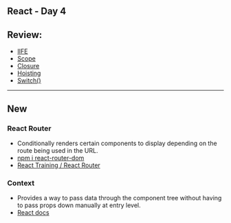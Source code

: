## React - Day 4

## Review:

- [IIFE](https://developer.mozilla.org/en-US/docs/Glossary/IIFE)
- [Scope](https://developer.mozilla.org/en-US/docs/Glossary/Scope)
- [Closure](https://developer.mozilla.org/en-US/docs/Web/JavaScript/Closures)
- [Hoisting](https://scotch.io/tutorials/understanding-hoisting-in-javascript)
- [Switch()](https://developer.mozilla.org/en-US/docs/Web/JavaScript/Reference/Statements/switch)

---

## New

### React Router

- Conditionally renders certain components to display depending on the route being used in the URL.
- [npm i react-router-dom](https://www.npmjs.com/package/react-router-dom)
- [React Training / React Router](https://reacttraining.com/react-router/web/guides/quick-start)

### Context

- Provides a way to pass data through the component tree without having to pass props down manually at entry level.
- [React docs](https://reactjs.org/docs/context.html)
